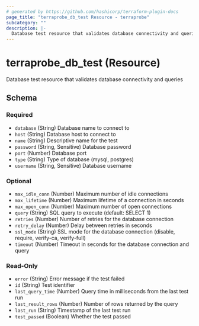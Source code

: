 ```yaml
---
# generated by https://github.com/hashicorp/terraform-plugin-docs
page_title: "terraprobe_db_test Resource - terraprobe"
subcategory: ""
description: |-
  Database test resource that validates database connectivity and queries
---
```


# terraprobe_db_test (Resource)

Database test resource that validates database connectivity and queries



<!-- schema generated by tfplugindocs -->
## Schema

### Required

- `database` (String) Database name to connect to
- `host` (String) Database host to connect to
- `name` (String) Descriptive name for the test
- `password` (String, Sensitive) Database password
- `port` (Number) Database port
- `type` (String) Type of database (mysql, postgres)
- `username` (String, Sensitive) Database username

### Optional

- `max_idle_conn` (Number) Maximum number of idle connections
- `max_lifetime` (Number) Maximum lifetime of a connection in seconds
- `max_open_conn` (Number) Maximum number of open connections
- `query` (String) SQL query to execute (default: SELECT 1)
- `retries` (Number) Number of retries for the database connection
- `retry_delay` (Number) Delay between retries in seconds
- `ssl_mode` (String) SSL mode for the database connection (disable, require, verify-ca, verify-full)
- `timeout` (Number) Timeout in seconds for the database connection and query

### Read-Only

- `error` (String) Error message if the test failed
- `id` (String) Test identifier
- `last_query_time` (Number) Query time in milliseconds from the last test run
- `last_result_rows` (Number) Number of rows returned by the query
- `last_run` (String) Timestamp of the last test run
- `test_passed` (Boolean) Whether the test passed
